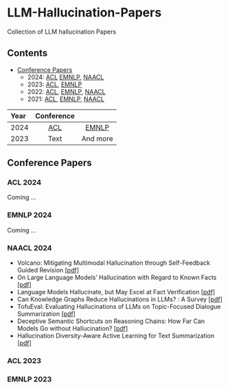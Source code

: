 # LLM-Hallucination-Papers
Collection of LLM hallucination Papers

## Contents
- [Conference Papers](#conference-papers)
	- 2024:  [ACL](#acl-2024)  [EMNLP](#emnlp-2024),  [NAACL](#naacl-2024)
	- 2023:  [ACL](#acl-2023),  [EMNLP](#emnlp-2023)
	- 2022:  [ACL](#acl-2022),  [EMNLP](#emnlp-2022),  [NAACL](#naacl-2022)
	- 2021:  [ACL](#acl-2021),  [EMNLP](#emnlp-2021),  [NAACL](#naacl-2021)

| Year      | Conference       |      |  
| :---      |    :----:        |        :---: |
| 2024      | [ACL](#acl-2024) | [EMNLP](#emnlp-2024) |[NAACL](#naacl-2024) |
| 2023      | Text        | And more      |

## Conference Papers

###  ACL 2024
Coming ...
### EMNLP 2024
Coming ...
### NAACL 2024
- Volcano: Mitigating Multimodal Hallucination through Self-Feedback Guided Revision [[pdf]](https://aclanthology.org/2024.naacl-long.23/)
- On Large Language Models’ Hallucination with Regard to Known Facts [[pdf]](https://aclanthology.org/2024.naacl-long.60/)
- Language Models Hallucinate, but May Excel at Fact Verification [[pdf]](https://aclanthology.org/2024.naacl-long.62/)
- Can Knowledge Graphs Reduce Hallucinations in  LLMs? : A Survey [[pdf]](https://aclanthology.org/2024.naacl-long.219/)
- TofuEval: Evaluating Hallucinations of  LLMs on Topic-Focused Dialogue Summarization [[pdf]](https://aclanthology.org/2024.naacl-long.251/)
- Deceptive Semantic Shortcuts on Reasoning Chains: How Far Can Models Go without Hallucination? [[pdf]](https://aclanthology.org/2024.naacl-long.424/)
- Hallucination Diversity-Aware Active Learning for Text Summarization [[pdf]](https://aclanthology.org/2024.naacl-long.479/)

### ACL 2023

### EMNLP 2023

<!--stackedit_data:
eyJoaXN0b3J5IjpbOTg3NTc2MTM5LDU3MTMwODQ5NywxODY2Nz
YxMDkzLC0xNDgyOTgzOTMzLDI4NTMyNTgzMCwtODkzOTA5MjEy
LDM0MzE4MjExNiwtMTA0MDQ2MzcwOCwtMTA0MDQ2MzcwOCw2NT
E0MDY1OSwxMjAzNzMxMTIyLDIwMzY0MDgxMCw3Mjk2NzQ4NDAs
LTg4NzIxNTI0MCwyMDk0Mjg3MDE2LC05NTM1NzY1MDIsLTY2Nj
QwMzczMyw5Mjc3OTcxMTgsMjEyMDA0MjE1MCwtNTExNzc4NjQ5
XX0=
-->